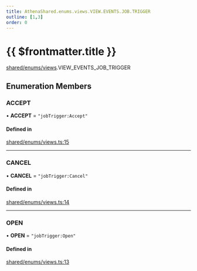 ```yaml
---
title: AthenaShared.enums.views.VIEW.EVENTS.JOB.TRIGGER
outline: [1,3]
order: 0
---
```


# {{ $frontmatter.title }}


[shared/enums/views](../modules/shared_enums_views.md).VIEW_EVENTS_JOB_TRIGGER

## Enumeration Members

### ACCEPT

• **ACCEPT** = ``"jobTrigger:Accept"``

#### Defined in

[shared/enums/views.ts:15](https://github.com/Stuyk/altv-athena/blob/2b4a7e1/src/core/shared/enums/views.ts#L15)

___

### CANCEL

• **CANCEL** = ``"jobTrigger:Cancel"``

#### Defined in

[shared/enums/views.ts:14](https://github.com/Stuyk/altv-athena/blob/2b4a7e1/src/core/shared/enums/views.ts#L14)

___

### OPEN

• **OPEN** = ``"jobTrigger:Open"``

#### Defined in

[shared/enums/views.ts:13](https://github.com/Stuyk/altv-athena/blob/2b4a7e1/src/core/shared/enums/views.ts#L13)
